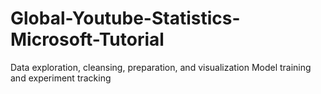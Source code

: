 # Global-Youtube-Statistics-Microsoft-Tutorial
Data exploration, cleansing, preparation, and visualization Model training and experiment tracking

